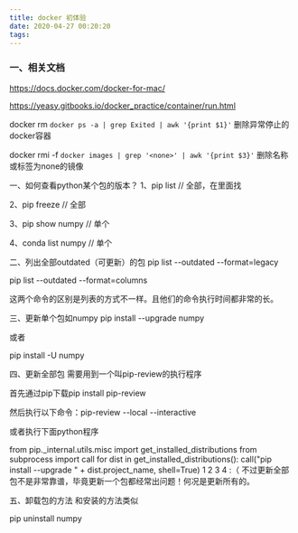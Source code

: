 ```yaml
---
title: docker 初体验
date: 2020-04-27 00:20:20
tags:
---
```


### 一、相关文档

https://docs.docker.com/docker-for-mac/

https://yeasy.gitbooks.io/docker_practice/container/run.html

docker rm `docker ps -a | grep Exited | awk '{print $1}'`   删除异常停止的docker容器

docker rmi -f  `docker images | grep '<none>' | awk '{print $3}'`  删除名称或标签为none的镜像

一、如何查看python某个包的版本？
1、pip list // 全部，在里面找

2、pip freeze // 全部

3、pip show numpy // 单个

4、conda list numpy // 单个

二、列出全部outdated（可更新）的包
pip list --outdated --format=legacy

pip list --outdated --format=columns

这两个命令的区别是列表的方式不一样。且他们的命令执行时间都非常的长。

三、更新单个包如numpy
pip install --upgrade numpy

或者

pip install -U numpy

四、更新全部包
需要用到一个叫pip-review的执行程序

首先通过pip下载pip install pip-review

然后执行以下命令：pip-review --local --interactive

或者执行下面python程序

from pip._internal.utils.misc import get_installed_distributions
from subprocess import call
for dist in get_installed_distributions():
    call("pip install --upgrade " + dist.project_name, shell=True)
1
2
3
4
:（ 不过更新全部包不是非常靠谱，毕竟更新一个包都经常出问题！何况是更新所有的。

五、卸载包的方法
和安装的方法类似

pip uninstall numpy
